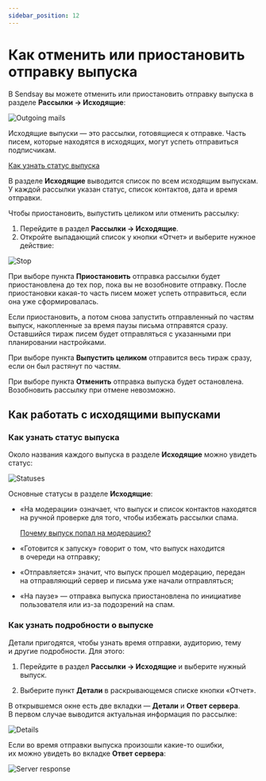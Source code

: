 ```yaml
---
sidebar_position: 12
---
```


# Как отменить или приостановить отправку выпуска

В Sendsay вы можете отменить или приостановить отправку выпуска в разделе **Рассылки → Исходящие**:

![Outgoing mails](/img/email-campaigns/create-your-campaign/how-to-stop-emails/outgoing-mails.jpg) <br/>

Исходящие выпуски&nbsp;&mdash; это рассылки, готовящиеся к&nbsp;отправке. Часть писем, которые находятся в&nbsp;исходящих, могут успеть отправиться подписчикам.

[Как узнать статус выпуска](#как-узнать-статус-выпуска)

В&nbsp;разделе **Исходящие** выводится список по&nbsp;всем исходящим выпускам. У&nbsp;каждой рассылки указан статус, список контактов, дата и&nbsp;время отправки.

Чтобы приостановить, выпустить целиком или отменить рассылку:

1. Перейдите в&nbsp;раздел **Рассылки &rarr; Исходящие**.
2. Откройте выпадающий список у&nbsp;кнопки &laquo;Отчет&raquo; и&nbsp;выберите нужное действие:

![Stop](/img/email-campaigns/create-your-campaign/how-to-stop-emails/stop.jpg) <br/>

При выборе пункта **Приостановить** отправка рассылки будет приостановлена до&nbsp;тех пор, пока вы&nbsp;не&nbsp;возобновите отправку. После приостановки какая-то часть писем может успеть отправиться, если она уже сформировалась.

Если приостановить, а&nbsp;потом снова запустить отправленный по&nbsp;частям выпуск, накопленные за&nbsp;время паузы письма отправятся сразу. Оставшийся тираж писем будет отправляться с&nbsp;указанными при планировании настройками.

При выборе пункта **Выпустить целиком** отправится весь тираж сразу, если он&nbsp;был растянут по&nbsp;частям.

При выборе пункта **Отменить** отправка выпуска будет остановлена. Возобновить рассылку при отмене невозможно.

## Как работать с&nbsp;исходящими выпусками

### Как узнать статус выпуска

Около названия каждого выпуска в&nbsp;разделе **Исходящие** можно увидеть статус:

![Statuses](/img/email-campaigns/create-your-campaign/how-to-stop-emails/statuses.jpg) <br/>

Основные статусы в&nbsp;разделе **Исходящие**:

- &laquo;На&nbsp;модерации&raquo; означает, что выпуск и&nbsp;список контактов находятся на&nbsp;ручной проверке для того, чтобы избежать рассылки спама.

  [Почему выпуск попал на модерацию?](/docs/faq/moderation.md) <br/>

- &laquo;Готовится к&nbsp;запуску&raquo; говорит о&nbsp;том, что выпуск находится в&nbsp;очереди на&nbsp;отправку;

- &laquo;Отправляется&raquo; значит, что выпуск прошел модерацию, передан на&nbsp;отправляющий сервер и&nbsp;письма уже начали отправляться;

- &laquo;На&nbsp;паузе&raquo;&nbsp;&mdash; отправка выпуска приостановлена по&nbsp;инициативе пользователя или из-за подозрений на&nbsp;спам.

### Как узнать подробности о&nbsp;выпуске

Детали пригодятся, чтобы узнать время отправки, аудиторию, тему и&nbsp;другие подробности. Для этого:

1. Перейдите в&nbsp;раздел **Рассылки &rarr; Исходящие** и&nbsp;выберите нужный выпуск.

2. Выберите пункт **Детали** в&nbsp;раскрывающемся списке кнопки &laquo;Отчет&raquo;.

В&nbsp;открывшемся окне есть две вкладки&nbsp;&mdash; **Детали** и&nbsp;**Ответ сервера**. В&nbsp;первом случае выводится актуальная информация по&nbsp;рассылке:

![Details](/img/email-campaigns/create-your-campaign/how-to-stop-emails/details.jpg) <br/>

Если во&nbsp;время отправки выпуска произошли какие-то ошибки, их&nbsp;можно увидеть во&nbsp;вкладке **Ответ сервера**:

![Server response](/img/email-campaigns/create-your-campaign/how-to-stop-emails/server-response.jpg) <br/>
